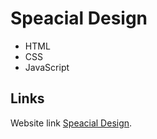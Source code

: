 # Speacial Design






* HTML
* CSS
* JavaScript

## Links

Website link [Speacial Design](https://muhammedalsin.github.io/special_design/).


